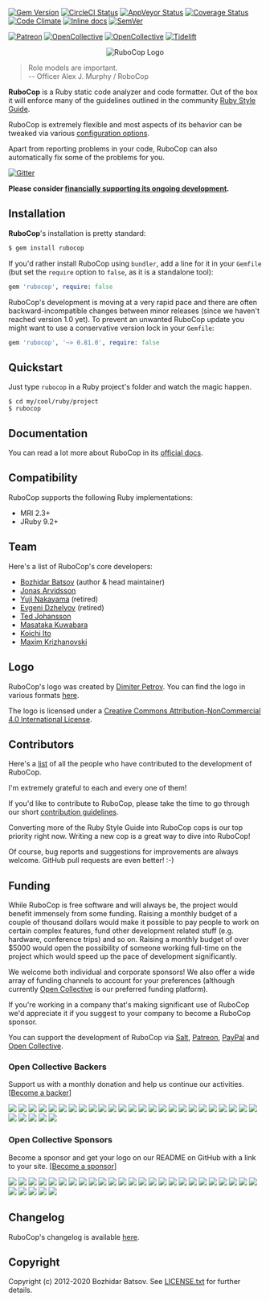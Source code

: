 [![Gem Version](https://badge.fury.io/rb/rubocop.svg)](https://badge.fury.io/rb/rubocop)
[![CircleCI Status](https://circleci.com/gh/rubocop-hq/rubocop/tree/master.svg?style=svg)](https://circleci.com/gh/rubocop-hq/rubocop/tree/master)
[![AppVeyor Status](https://ci.appveyor.com/api/projects/status/sj3ye7n5690d0nvg?svg=true)](https://ci.appveyor.com/project/bbatsov/rubocop)
[![Coverage Status](https://api.codeclimate.com/v1/badges/ad6e76460499c8c99697/test_coverage)](https://codeclimate.com/github/bbatsov/rubocop)
[![Code Climate](https://codeclimate.com/github/bbatsov/rubocop/badges/gpa.svg)](https://codeclimate.com/github/bbatsov/rubocop)
[![Inline docs](https://inch-ci.org/github/bbatsov/rubocop.svg)](https://inch-ci.org/github/bbatsov/rubocop)
[![SemVer](https://api.dependabot.com/badges/compatibility_score?dependency-name=rubocop&package-manager=bundler&version-scheme=semver)](https://dependabot.com/compatibility-score.html?dependency-name=rubocop&package-manager=bundler&version-scheme=semver)

[![Patreon](https://img.shields.io/badge/patreon-donate-orange.svg)](https://www.patreon.com/bbatsov)
[![OpenCollective](https://opencollective.com/rubocop/backers/badge.svg)](#open-collective-backers)
[![OpenCollective](https://opencollective.com/rubocop/sponsors/badge.svg)](#open-collective-sponsors)
[![Tidelift](https://tidelift.com/badges/package/rubygems/rubocop)](https://tidelift.com/subscription/pkg/rubygems-rubocop?utm_source=rubygems-rubocop&utm_medium=referral&utm_campaign=readme)

<p align="center">
  <img src="https://raw.githubusercontent.com/rubocop-hq/rubocop/master/logo/rubo-logo-horizontal.png" alt="RuboCop Logo"/>
</p>

> Role models are important. <br/>
> -- Officer Alex J. Murphy / RoboCop

**RuboCop** is a Ruby static code analyzer and code formatter. Out of
the box it will enforce many of the guidelines outlined in the
community [Ruby Style
Guide](https://rubystyle.guide).

RuboCop is extremely flexible and most aspects of its behavior can be tweaked via various
[configuration options](https://github.com/rubocop-hq/rubocop/blob/master/config/default.yml).

Apart from reporting problems in your code, RuboCop can also
automatically fix some of the problems for you.

[![Gitter](https://badges.gitter.im/Join%20Chat.svg)](https://gitter.im/bbatsov/rubocop?utm_source=badge&utm_medium=badge&utm_campaign=pr-badge&utm_content=badge)

**Please consider [financially supporting its ongoing development](#funding).**

## Installation

**RuboCop**'s installation is pretty standard:

```sh
$ gem install rubocop
```

If you'd rather install RuboCop using `bundler`, add a line for it in your `Gemfile` (but set the `require` option to `false`, as it is a standalone tool):

```rb
gem 'rubocop', require: false
```

RuboCop's development is moving at a very rapid pace and there are
often backward-incompatible changes between minor releases (since we
haven't reached version 1.0 yet). To prevent an unwanted RuboCop update you
might want to use a conservative version lock in your `Gemfile`:

```rb
gem 'rubocop', '~> 0.81.0', require: false
```

## Quickstart

Just type `rubocop` in a Ruby project's folder and watch the magic happen.

```
$ cd my/cool/ruby/project
$ rubocop
```

## Documentation

You can read a lot more about RuboCop in its [official docs](https://docs.rubocop.org).

## Compatibility

RuboCop supports the following Ruby implementations:

* MRI 2.3+
* JRuby 9.2+

## Team

Here's a list of RuboCop's core developers:

* [Bozhidar Batsov](https://github.com/bbatsov) (author & head maintainer)
* [Jonas Arvidsson](https://github.com/jonas054)
* [Yuji Nakayama](https://github.com/yujinakayama) (retired)
* [Evgeni Dzhelyov](https://github.com/edzhelyov) (retired)
* [Ted Johansson](https://github.com/drenmi)
* [Masataka Kuwabara](https://github.com/pocke)
* [Koichi Ito](https://github.com/koic)
* [Maxim Krizhanovski](https://github.com/darhazer)

## Logo

RuboCop's logo was created by [Dimiter Petrov](https://www.chadomoto.com/). You can find the logo in various
formats [here](https://github.com/rubocop-hq/rubocop/tree/master/logo).

The logo is licensed under a
[Creative Commons Attribution-NonCommercial 4.0 International License](https://creativecommons.org/licenses/by-nc/4.0/deed.en_GB).

## Contributors

Here's a [list](https://github.com/rubocop-hq/rubocop/graphs/contributors) of
all the people who have contributed to the development of RuboCop.

I'm extremely grateful to each and every one of them!

If you'd like to contribute to RuboCop, please take the time to go
through our short
[contribution guidelines](CONTRIBUTING.md).

Converting more of the Ruby Style Guide into RuboCop cops is our top
priority right now. Writing a new cop is a great way to dive into RuboCop!

Of course, bug reports and suggestions for improvements are always
welcome. GitHub pull requests are even better! :-)

## Funding

While RuboCop is free software and will always be, the project would benefit immensely from some funding.
Raising a monthly budget of a couple of thousand dollars would make it possible to pay people to work on
certain complex features, fund other development related stuff (e.g. hardware, conference trips) and so on.
Raising a monthly budget of over $5000 would open the possibility of someone working full-time on the project
which would speed up the pace of development significantly.

We welcome both individual and corporate sponsors! We also offer a
wide array of funding channels to account for your preferences
(although
currently [Open Collective](https://opencollective.com/rubocop) is our
preferred funding platform).

If you're working in a company that's making significant use of RuboCop we'd appreciate it if you suggest to your company
to become a RuboCop sponsor.

You can support the development of RuboCop via
[Salt](https://salt.bountysource.com/teams/rubocop),
[Patreon](https://www.patreon.com/bbatsov),
[PayPal](https://paypal.me/bbatsov)
and [Open Collective](https://opencollective.com/rubocop).

### Open Collective Backers

Support us with a monthly donation and help us continue our activities. [[Become a backer](https://opencollective.com/rubocop#backer)]

<a href="https://opencollective.com/rubocop/backer/0/website" target="_blank"><img src="https://opencollective.com/rubocop/backer/0/avatar.svg"></a>
<a href="https://opencollective.com/rubocop/backer/1/website" target="_blank"><img src="https://opencollective.com/rubocop/backer/1/avatar.svg"></a>
<a href="https://opencollective.com/rubocop/backer/2/website" target="_blank"><img src="https://opencollective.com/rubocop/backer/2/avatar.svg"></a>
<a href="https://opencollective.com/rubocop/backer/3/website" target="_blank"><img src="https://opencollective.com/rubocop/backer/3/avatar.svg"></a>
<a href="https://opencollective.com/rubocop/backer/4/website" target="_blank"><img src="https://opencollective.com/rubocop/backer/4/avatar.svg"></a>
<a href="https://opencollective.com/rubocop/backer/5/website" target="_blank"><img src="https://opencollective.com/rubocop/backer/5/avatar.svg"></a>
<a href="https://opencollective.com/rubocop/backer/6/website" target="_blank"><img src="https://opencollective.com/rubocop/backer/6/avatar.svg"></a>
<a href="https://opencollective.com/rubocop/backer/7/website" target="_blank"><img src="https://opencollective.com/rubocop/backer/7/avatar.svg"></a>
<a href="https://opencollective.com/rubocop/backer/8/website" target="_blank"><img src="https://opencollective.com/rubocop/backer/8/avatar.svg"></a>
<a href="https://opencollective.com/rubocop/backer/9/website" target="_blank"><img src="https://opencollective.com/rubocop/backer/9/avatar.svg"></a>
<a href="https://opencollective.com/rubocop/backer/10/website" target="_blank"><img src="https://opencollective.com/rubocop/backer/10/avatar.svg"></a>
<a href="https://opencollective.com/rubocop/backer/11/website" target="_blank"><img src="https://opencollective.com/rubocop/backer/11/avatar.svg"></a>
<a href="https://opencollective.com/rubocop/backer/12/website" target="_blank"><img src="https://opencollective.com/rubocop/backer/12/avatar.svg"></a>
<a href="https://opencollective.com/rubocop/backer/13/website" target="_blank"><img src="https://opencollective.com/rubocop/backer/13/avatar.svg"></a>
<a href="https://opencollective.com/rubocop/backer/14/website" target="_blank"><img src="https://opencollective.com/rubocop/backer/14/avatar.svg"></a>
<a href="https://opencollective.com/rubocop/backer/15/website" target="_blank"><img src="https://opencollective.com/rubocop/backer/15/avatar.svg"></a>
<a href="https://opencollective.com/rubocop/backer/16/website" target="_blank"><img src="https://opencollective.com/rubocop/backer/16/avatar.svg"></a>
<a href="https://opencollective.com/rubocop/backer/17/website" target="_blank"><img src="https://opencollective.com/rubocop/backer/17/avatar.svg"></a>
<a href="https://opencollective.com/rubocop/backer/18/website" target="_blank"><img src="https://opencollective.com/rubocop/backer/18/avatar.svg"></a>
<a href="https://opencollective.com/rubocop/backer/19/website" target="_blank"><img src="https://opencollective.com/rubocop/backer/19/avatar.svg"></a>
<a href="https://opencollective.com/rubocop/backer/20/website" target="_blank"><img src="https://opencollective.com/rubocop/backer/20/avatar.svg"></a>
<a href="https://opencollective.com/rubocop/backer/21/website" target="_blank"><img src="https://opencollective.com/rubocop/backer/21/avatar.svg"></a>
<a href="https://opencollective.com/rubocop/backer/22/website" target="_blank"><img src="https://opencollective.com/rubocop/backer/22/avatar.svg"></a>
<a href="https://opencollective.com/rubocop/backer/23/website" target="_blank"><img src="https://opencollective.com/rubocop/backer/23/avatar.svg"></a>
<a href="https://opencollective.com/rubocop/backer/24/website" target="_blank"><img src="https://opencollective.com/rubocop/backer/24/avatar.svg"></a>
<a href="https://opencollective.com/rubocop/backer/25/website" target="_blank"><img src="https://opencollective.com/rubocop/backer/25/avatar.svg"></a>
<a href="https://opencollective.com/rubocop/backer/26/website" target="_blank"><img src="https://opencollective.com/rubocop/backer/26/avatar.svg"></a>
<a href="https://opencollective.com/rubocop/backer/27/website" target="_blank"><img src="https://opencollective.com/rubocop/backer/27/avatar.svg"></a>
<a href="https://opencollective.com/rubocop/backer/28/website" target="_blank"><img src="https://opencollective.com/rubocop/backer/28/avatar.svg"></a>
<a href="https://opencollective.com/rubocop/backer/29/website" target="_blank"><img src="https://opencollective.com/rubocop/backer/29/avatar.svg"></a>

### Open Collective Sponsors

Become a sponsor and get your logo on our README on GitHub with a link to your site. [[Become a sponsor](https://opencollective.com/rubocop#sponsor)]

<a href="https://opencollective.com/rubocop/sponsor/0/website" target="_blank"><img src="https://opencollective.com/rubocop/sponsor/0/avatar.svg"></a>
<a href="https://opencollective.com/rubocop/sponsor/1/website" target="_blank"><img src="https://opencollective.com/rubocop/sponsor/1/avatar.svg"></a>
<a href="https://opencollective.com/rubocop/sponsor/2/website" target="_blank"><img src="https://opencollective.com/rubocop/sponsor/2/avatar.svg"></a>
<a href="https://opencollective.com/rubocop/sponsor/3/website" target="_blank"><img src="https://opencollective.com/rubocop/sponsor/3/avatar.svg"></a>
<a href="https://opencollective.com/rubocop/sponsor/4/website" target="_blank"><img src="https://opencollective.com/rubocop/sponsor/4/avatar.svg"></a>
<a href="https://opencollective.com/rubocop/sponsor/5/website" target="_blank"><img src="https://opencollective.com/rubocop/sponsor/5/avatar.svg"></a>
<a href="https://opencollective.com/rubocop/sponsor/6/website" target="_blank"><img src="https://opencollective.com/rubocop/sponsor/6/avatar.svg"></a>
<a href="https://opencollective.com/rubocop/sponsor/7/website" target="_blank"><img src="https://opencollective.com/rubocop/sponsor/7/avatar.svg"></a>
<a href="https://opencollective.com/rubocop/sponsor/8/website" target="_blank"><img src="https://opencollective.com/rubocop/sponsor/8/avatar.svg"></a>
<a href="https://opencollective.com/rubocop/sponsor/9/website" target="_blank"><img src="https://opencollective.com/rubocop/sponsor/9/avatar.svg"></a>
<a href="https://opencollective.com/rubocop/sponsor/10/website" target="_blank"><img src="https://opencollective.com/rubocop/sponsor/10/avatar.svg"></a>
<a href="https://opencollective.com/rubocop/sponsor/11/website" target="_blank"><img src="https://opencollective.com/rubocop/sponsor/11/avatar.svg"></a>
<a href="https://opencollective.com/rubocop/sponsor/12/website" target="_blank"><img src="https://opencollective.com/rubocop/sponsor/12/avatar.svg"></a>
<a href="https://opencollective.com/rubocop/sponsor/13/website" target="_blank"><img src="https://opencollective.com/rubocop/sponsor/13/avatar.svg"></a>
<a href="https://opencollective.com/rubocop/sponsor/14/website" target="_blank"><img src="https://opencollective.com/rubocop/sponsor/14/avatar.svg"></a>
<a href="https://opencollective.com/rubocop/sponsor/15/website" target="_blank"><img src="https://opencollective.com/rubocop/sponsor/15/avatar.svg"></a>
<a href="https://opencollective.com/rubocop/sponsor/16/website" target="_blank"><img src="https://opencollective.com/rubocop/sponsor/16/avatar.svg"></a>
<a href="https://opencollective.com/rubocop/sponsor/17/website" target="_blank"><img src="https://opencollective.com/rubocop/sponsor/17/avatar.svg"></a>
<a href="https://opencollective.com/rubocop/sponsor/18/website" target="_blank"><img src="https://opencollective.com/rubocop/sponsor/18/avatar.svg"></a>
<a href="https://opencollective.com/rubocop/sponsor/19/website" target="_blank"><img src="https://opencollective.com/rubocop/sponsor/19/avatar.svg"></a>
<a href="https://opencollective.com/rubocop/sponsor/20/website" target="_blank"><img src="https://opencollective.com/rubocop/sponsor/20/avatar.svg"></a>
<a href="https://opencollective.com/rubocop/sponsor/21/website" target="_blank"><img src="https://opencollective.com/rubocop/sponsor/21/avatar.svg"></a>
<a href="https://opencollective.com/rubocop/sponsor/22/website" target="_blank"><img src="https://opencollective.com/rubocop/sponsor/22/avatar.svg"></a>
<a href="https://opencollective.com/rubocop/sponsor/23/website" target="_blank"><img src="https://opencollective.com/rubocop/sponsor/23/avatar.svg"></a>
<a href="https://opencollective.com/rubocop/sponsor/24/website" target="_blank"><img src="https://opencollective.com/rubocop/sponsor/24/avatar.svg"></a>
<a href="https://opencollective.com/rubocop/sponsor/25/website" target="_blank"><img src="https://opencollective.com/rubocop/sponsor/25/avatar.svg"></a>
<a href="https://opencollective.com/rubocop/sponsor/26/website" target="_blank"><img src="https://opencollective.com/rubocop/sponsor/26/avatar.svg"></a>
<a href="https://opencollective.com/rubocop/sponsor/27/website" target="_blank"><img src="https://opencollective.com/rubocop/sponsor/27/avatar.svg"></a>
<a href="https://opencollective.com/rubocop/sponsor/28/website" target="_blank"><img src="https://opencollective.com/rubocop/sponsor/28/avatar.svg"></a>
<a href="https://opencollective.com/rubocop/sponsor/29/website" target="_blank"><img src="https://opencollective.com/rubocop/sponsor/29/avatar.svg"></a>

## Changelog

RuboCop's changelog is available [here](CHANGELOG.md).

## Copyright

Copyright (c) 2012-2020 Bozhidar Batsov. See [LICENSE.txt](LICENSE.txt) for
further details.
